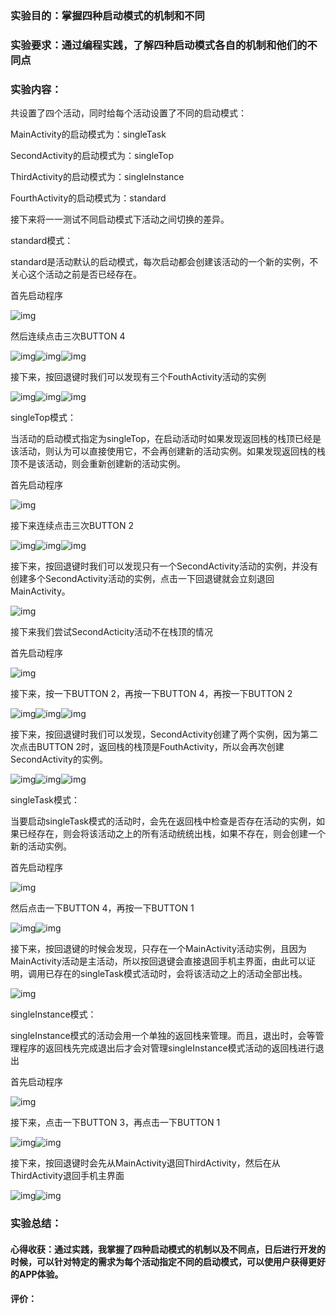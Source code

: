 ### 实验目的：掌握四种启动模式的机制和不同

### 实验要求：通过编程实践，了解四种启动模式各自的机制和他们的不同点

### 实验内容：

共设置了四个活动，同时给每个活动设置了不同的启动模式：

MainActivity的启动模式为：singleTask

SecondActivity的启动模式为：singleTop

ThirdActivity的启动模式为：singleInstance

FourthActivity的启动模式为：standard

接下来将一一测试不同启动模式下活动之间切换的差异。

standard模式：

standard是活动默认的启动模式，每次启动都会创建该活动的一个新的实例，不关心这个活动之前是否已经存在。

首先启动程序

![img](work_3.assets/clip_image002.png)

然后连续点击三次BUTTON 4

![img](work_3.assets/clip_image004.png)![img](work_3.assets/clip_image006.png)![img](work_3.assets/clip_image008.png)

接下来，按回退键时我们可以发现有三个FouthActivity活动的实例

![img](work_3.assets/clip_image010.png)![img](work_3.assets/clip_image012.png)![img](work_3.assets/clip_image014.png)

 

singleTop模式：

当活动的启动模式指定为singleTop，在启动活动时如果发现返回栈的栈顶已经是该活动，则认为可以直接使用它，不会再创建新的活动实例。如果发现返回栈的栈顶不是该活动，则会重新创建新的活动实例。

首先启动程序

![img](work_3.assets/clip_image016.png)

接下来连续点击三次BUTTON 2

![img](work_3.assets/clip_image018.png)![img](work_3.assets/clip_image020.png)![img](work_3.assets/clip_image022.png)

接下来，按回退键时我们可以发现只有一个SecondActivity活动的实例，并没有创建多个SecondActivity活动的实例，点击一下回退键就会立刻退回MainActivity。

![img](work_3.assets/clip_image024.png)

接下来我们尝试SecondActicity活动不在栈顶的情况

首先启动程序

![img](work_3.assets/clip_image026.png)

接下来，按一下BUTTON 2，再按一下BUTTON 4，再按一下BUTTON 2

![img](work_3.assets/clip_image028.png)![img](work_3.assets/clip_image030.png)![img](work_3.assets/clip_image032.png)

接下来，按回退键时我们可以发现，SecondActivity创建了两个实例，因为第二次点击BUTTON 2时，返回栈的栈顶是FouthActivity，所以会再次创建SecondActivity的实例。

![img](work_3.assets/clip_image034.png)![img](work_3.assets/clip_image036.png)![img](work_3.assets/clip_image038.png)

singleTask模式：

当要启动singleTask模式的活动时，会先在返回栈中检查是否存在活动的实例，如果已经存在，则会将该活动之上的所有活动统统出栈，如果不存在，则会创建一个新的活动实例。

首先启动程序

![img](work_3.assets/clip_image040.png)

然后点击一下BUTTON 4，再按一下BUTTON 1

![img](work_3.assets/clip_image042.png)![img](work_3.assets/clip_image044.png)

接下来，按回退键的时候会发现，只存在一个MainActivity活动实例，且因为MainActivity活动是主活动，所以按回退键会直接退回手机主界面，由此可以证明，调用已存在的singleTask模式活动时，会将该活动之上的活动全部出栈。

![img](work_3.assets/clip_image046.png)

singleInstance模式：

singleInstance模式的活动会用一个单独的返回栈来管理。而且，退出时，会等管理程序的返回栈先完成退出后才会对管理singleInstance模式活动的返回栈进行退出

首先启动程序

![img](work_3.assets/clip_image048.png)

接下来，点击一下BUTTON 3，再点击一下BUTTON 1

![img](work_3.assets/clip_image050.png)![img](work_3.assets/clip_image052.png)

接下来，按回退键时会先从MainActivity退回ThirdActivity，然后在从ThirdActivity退回手机主界面

![img](work_3.assets/clip_image054.png)![img](work_3.assets/clip_image056.png)

### 实验总结：

#### 心得收获：通过实践，我掌握了四种启动模式的机制以及不同点，日后进行开发的时候，可以针对特定的需求为每个活动指定不同的启动模式，可以使用户获得更好的APP体验。

#### 评价：


